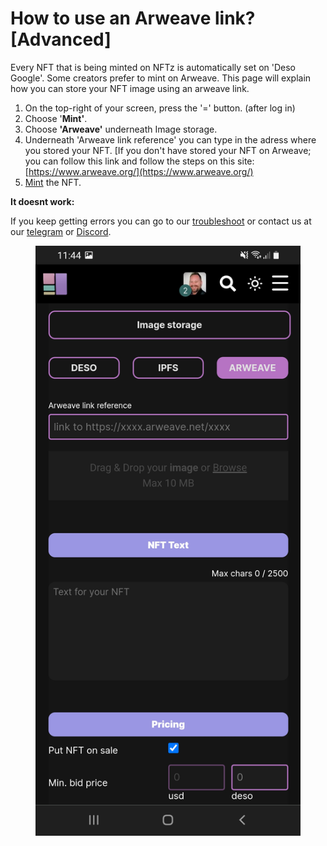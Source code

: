 # How to use an Arweave link? \[Advanced]

Every NFT that is being minted on NFTz is automatically set on 'Deso Google'. Some creators prefer to mint on Arweave.  This page will explain how you can store your NFT image using an arweave link.

1. On the top-right of your screen, press the '=' button. (after log in) &#x20;
2. Choose '**Mint'**.
3. Choose **'Arweave'** underneath Image storage.
4. Underneath 'Arweave link reference' you can type in the adress where you stored your NFT.  \[If you don't have stored your NFT on Arweave; you can follow this link and follow the steps on this site: [https://www.arweave.org/](https://www.arweave.org/)
5. [Mint](how-do-you-mint-sell-an-nft.md) the NFT.



**It doesnt work:**

If you keep getting errors you can go to our [troubleshoot](troubleshoot.md) or contact us at our [telegram](https://t.me/+qdNeX8CYB\_swZTQx) or [Discord](https://discord.gg/jQ34WMMZce).&#x20;

<figure><img src="../../.gitbook/assets/Image Storage Arweave.jpg" alt=""><figcaption></figcaption></figure>

